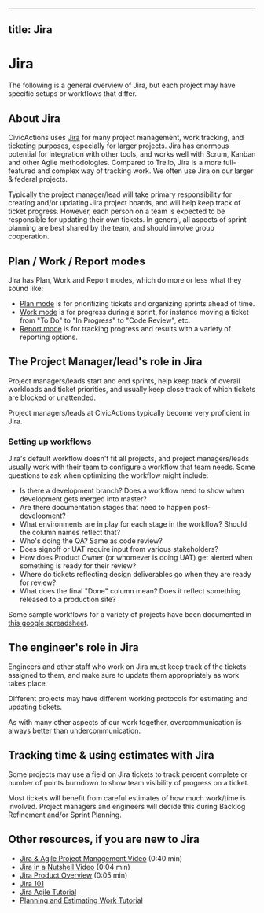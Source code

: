 ______________________________________________________________________

## title: Jira

# Jira

The following is a general overview of Jira, but each project may have specific setups or workflows that differ.

## About Jira

CivicActions uses [Jira](https://www.atlassian.com/software/jira) for many project management, work tracking, and ticketing purposes, especially for larger projects. Jira has enormous potential for integration with other tools, and works well with Scrum, Kanban and other Agile methodologies. Compared to Trello, Jira is a more full-featured and complex way of tracking work. We often use Jira on our larger & federal projects.

Typically the project manager/lead will take primary responsibility for creating and/or updating Jira project boards, and will help keep track of ticket progress. However, each person on a team is expected to be responsible for updating their own tickets. In general, all aspects of sprint planning are best shared by the team, and should involve group cooperation.

## Plan / Work / Report modes

Jira has Plan, Work and Report modes, which do more or less what they sound like:

- [Plan mode](https://confluence.atlassian.com/agile063/jira-agile-user-s-guide/using-a-board/using-plan-mode) is for prioritizing tickets and organizing sprints ahead of time.
- [Work mode](https://confluence.atlassian.com/agile065/jira-agile-user-s-guide/using-a-board/using-work-mode) is for progress during a sprint, for instance moving a ticket from "To Do" to "In Progress" to "Code Review", etc.
- [Report mode](https://confluence.atlassian.com/agile065/jira-agile-user-s-guide/using-a-board/using-report-mode) is for tracking progress and results with a variety of reporting options.

## The Project Manager/lead's role in Jira

Project managers/leads start and end sprints, help keep track of overall workloads and ticket priorities, and usually keep close track of which tickets are blocked or unattended.

Project managers/leads at CivicActions typically become very proficient in Jira.

### Setting up workflows

Jira's default workflow doesn't fit all projects, and project managers/leads usually work with their team to configure a workflow that team needs. Some questions to ask when optimizing the workflow might include:

- Is there a development branch? Does a workflow need to show when development gets merged into master?
- Are there documentation stages that need to happen post-development?
- What environments are in play for each stage in the workflow? Should the column names reflect that?
- Who's doing the QA? Same as code review?
- Does signoff or UAT require input from various stakeholders?
- How does Product Owner (or whomever is doing UAT) get alerted when something is ready for their review?
- Where do tickets reflecting design deliverables go when they are ready for review?
- What does the final "Done" column mean? Does it reflect something released to a production site?

Some sample workflows for a variety of projects have been documented in [this google spreadsheet](https://docs.google.com/spreadsheets/d/1Ji0ZkO7GDK1lci1y_zYUqqlwiJe5FBmV9fsCe0T7GQY/edit#gid=0).

## The engineer's role in Jira

Engineers and other staff who work on Jira must keep track of the tickets assigned to them, and make sure to update them appropriately as work takes place.

Different projects may have different working protocols for estimating and updating tickets.

As with many other aspects of our work together, overcommunication is always better than undercommunication.

## Tracking time & using estimates with Jira

Some projects may use a field on Jira tickets to track percent complete or number of points burndown to show team visibility of progress on a ticket.

Most tickets will benefit from careful estimates of how much work/time is involved. Project managers and engineers will decide this during Backlog Refinement and/or Sprint Planning.

## Other resources, if you are new to Jira

- [Jira & Agile Project Management Video](http://youtu.be/NrHpXvDXVrw) (0:40 min)
- [Jira in a Nutshell Video](http://youtu.be/xrCJv0fTyR8) (0:04 min)
- [Jira Product Overview](http://youtu.be/tVCjr0HffVA) (0:05 min)
- [Jira 101](https://confluence.atlassian.com/jira064/jira-101-720412861.html)
- [Jira Agile Tutorial](https://confluence.atlassian.com/agile/jira-agile-user-s-guide/jira-agile-tutorials)
- [Planning and Estimating Work Tutorial](https://confluence.atlassian.com/agile/jira-agile-user-s-guide/jira-agile-tutorials/tutorial-planning-and-estimating-work-for-an-agile-team)
